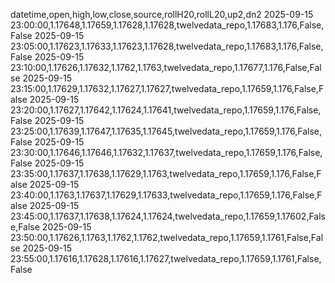 datetime,open,high,low,close,source,rollH20,rollL20,up2,dn2
2025-09-15 23:00:00,1.17648,1.17659,1.17628,1.17628,twelvedata_repo,1.17683,1.176,False,False
2025-09-15 23:05:00,1.17623,1.17633,1.17623,1.17628,twelvedata_repo,1.17683,1.176,False,False
2025-09-15 23:10:00,1.17626,1.17632,1.1762,1.1763,twelvedata_repo,1.17677,1.176,False,False
2025-09-15 23:15:00,1.17629,1.17632,1.17627,1.17627,twelvedata_repo,1.17659,1.176,False,False
2025-09-15 23:20:00,1.17627,1.17642,1.17624,1.17641,twelvedata_repo,1.17659,1.176,False,False
2025-09-15 23:25:00,1.17639,1.17647,1.17635,1.17645,twelvedata_repo,1.17659,1.176,False,False
2025-09-15 23:30:00,1.17646,1.17646,1.17632,1.17637,twelvedata_repo,1.17659,1.176,False,False
2025-09-15 23:35:00,1.17637,1.17638,1.17629,1.1763,twelvedata_repo,1.17659,1.176,False,False
2025-09-15 23:40:00,1.1763,1.17637,1.17629,1.17633,twelvedata_repo,1.17659,1.176,False,False
2025-09-15 23:45:00,1.17637,1.17638,1.17624,1.17624,twelvedata_repo,1.17659,1.17602,False,False
2025-09-15 23:50:00,1.17626,1.1763,1.1762,1.1762,twelvedata_repo,1.17659,1.1761,False,False
2025-09-15 23:55:00,1.17616,1.17628,1.17616,1.17627,twelvedata_repo,1.17659,1.1761,False,False
